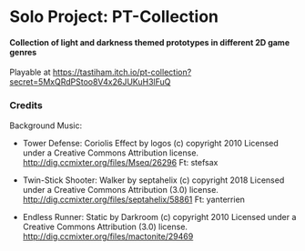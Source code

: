# Solo Project: PT-Collection
#### Collection of light and darkness themed prototypes in different 2D game genres
 
Playable at https://tastiham.itch.io/pt-collection?secret=5MxQRdPStoo8V4x26JUKuH3lFuQ

### Credits

Background Music:

- Tower Defense:	Coriolis Effect by logos (c) copyright 2010 Licensed under a Creative Commons Attribution license.
	http://dig.ccmixter.org/files/Mseq/26296 Ft: stefsax
	
-	Twin-Stick Shooter: Walker by septahelix (c) copyright 2018 Licensed under a Creative Commons Attribution (3.0) license. 
	http://dig.ccmixter.org/files/septahelix/58861 Ft: yanterrien
	
- Endless Runner:	Static by Darkroom (c) copyright 2010 Licensed under a Creative Commons Attribution (3.0) license. 
	http://dig.ccmixter.org/files/mactonite/29469 
